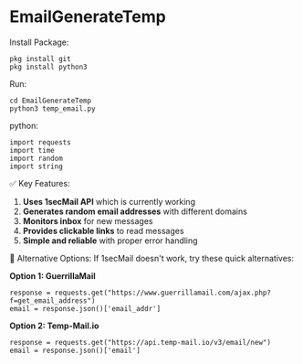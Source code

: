 # EmailGenerateTemp
Install Package:
```
pkg install git
pkg install python3
```

Run:
```
cd EmailGenerateTemp 
python3 temp_email.py
```

python:
```
import requests
import time
import random
import string
```

✅ Key Features:
1. **Uses 1secMail API** which is currently working
2. **Generates random email addresses** with different domains
3. **Monitors inbox** for new messages
4. **Provides clickable links** to read messages
5. **Simple and reliable** with proper error handling
   

🔄 Alternative Options:
If 1secMail doesn't work, try these quick alternatives:

**Option 1: GuerrillaMail**

```
response = requests.get("https://www.guerrillamail.com/ajax.php?f=get_email_address")
email = response.json()['email_addr']
```

**Option 2: Temp-Mail.io**
```
response = requests.get("https://api.temp-mail.io/v3/email/new")
email = response.json()['email']
```
